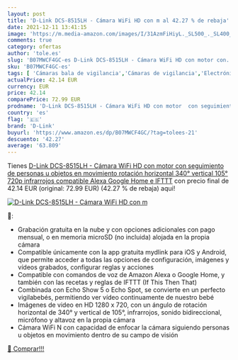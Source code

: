 ```yaml
---
layout: post
title: 'D-Link DCS-8515LH - Cámara WiFi HD con m al 42.27 % de rebaja'
date: 2021-12-11 13:41:15
image: 'https://m.media-amazon.com/images/I/31AzmFiHiyL._SL500_._SL400_.jpg'
comments: true
category: ofertas
author: 'tole.es'
slug: 'B07MWCF4GC-es D-Link DCS-8515LH - Cámara WiFi HD con motor con...'
sku: 'B07MWCF4GC-es'
tags: [ 'Cámaras bala de vigilancia','Cámaras de vigilancia','Electrónica','Fotografía y videocámaras','alexa','d-link','google','home','ifttt', ]
actualPrice: 42.14 EUR
currency: EUR
price: 42.14
comparePrice: 72.99 EUR
prodname: 'D-Link DCS-8515LH - Cámara WiFi HD con motor  con seguimiento de personas u objetos en movimiento  rotación horizontal 340°  vertical 105°  720p  infrarrojos  compatible Alexa  Google Home e IFTTT'
country: 'es'
flag: '🇪🇸'
brand: 'D-Link'
buyurl: 'https://www.amazon.es/dp/B07MWCF4GC/?tag=tolees-21'
descuento: '42.27'
average: '63.809'
---
```


Tienes [D-Link DCS-8515LH - Cámara WiFi HD con motor  con seguimiento de personas u objetos en movimiento  rotación horizontal 340°  vertical 105°  720p  infrarrojos  compatible Alexa  Google Home e IFTTT](https://www.amazon.es/dp/B07MWCF4GC/?tag=tolees-21) con precio final de  42.14 EUR (original: 72.99 EUR) (42.27 %  de rebaja) aqui!

[![D-Link DCS-8515LH - Cámara WiFi HD con m](https://m.media-amazon.com/images/I/31AzmFiHiyL._SL500_._SL400_.jpg)](https://www.amazon.es/dp/B07MWCF4GC/?tag=tolees-21)

🔎:

- Grabación gratuita en la nube y con opciones adicionales con pago mensual, o en memoria microSD (no incluida) alojada en la propia cámara
- Compatible únicamente con la app gratuita mydlink para iOS y Android, que permite acceder a todas las opciones de configuración, imágenes y vídeos grabados, configurar reglas y acciones
- Compatible con comandos de voz de Amazon Alexa o Google Home, y también con las recetas y reglas de IFTTT (If This Then That)
- Combinada con Echo Show 5 o Echo Spot, se convierte en un perfecto vigilabebés, permitiendo ver vídeo continuamente de nuestro bebé
- Imágenes de video en HD 1280 x 720, con un ángulo de rotación horizontal de 340° y vertical de 105°, infrarrojos, sonido bidireccional, micrófono y altavoz en la propia cámara
- Cámara WiFi N con capacidad de enfocar la cámara siguiendo personas u objetos en movimiento dentro de su campo de visión

[🛒 Comprar!!!](https://www.amazon.es/dp/B07MWCF4GC/?tag=tolees-21)
